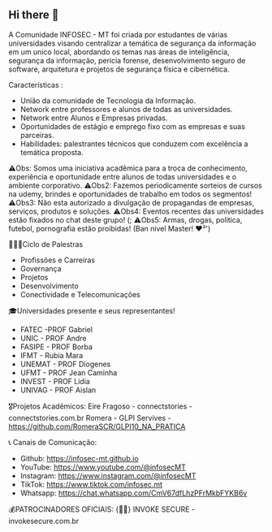 ## Hi there 👋

A Comunidade INFOSEC - MT foi criada por estudantes de várias universidades visando centralizar a temática de segurança da informação em um unico local, abordando os temas nas áreas de inteligência, segurança da informação, pericia forense, desenvolvimento seguro de software, arquitetura e projetos de segurança física e cibernética.

Características :
- União da comunidade de Tecnologia da Informação.
- Network entre professores e alunos de todas as universidades.
- Network entre Alunos e Empresas privadas. 
- Oportunidades de estágio e emprego fixo com as empresas e suas parceiras.
- Habilidades: palestrantes técnicos que conduzem com excelência a temática proposta.

⚠️Obs: Somos uma iniciativa acadêmica para a troca de conhecimento, experiência e oportunidade entre alunos de todas universidades e o ambiente corporativo.
⚠️Obs2: Fazemos periodicamente sorteios de cursos na udemy, brindes e oportunidades de trabalho em todos os segmentos!
⚠️Obs3: Não esta autorizado a divulgação de propagandas de empresas, serviços, produtos e soluções.
⚠️Obs4: Eventos recentes das universidades estão fixados no chat deste grupo! (;
⚠️Obs5: Armas, drogas, politica, futebol, pornografia estão proibidas! (Ban nivel Master! ❤️³')

👨🏻‍💻Ciclo de Palestras
- Profissões e Carreiras
- Governança 
- Projetos 
- Desenvolvimento 
- Conectividade e Telecomunicações 

🎓Universidades presente e seus representantes! 
- FATEC -PROF Gabriel 
- UNIC - PROF Andre
- FASIPE - PROF Borba
- IFMT - Rubia Mara
- UNEMAT - PROF Diogenes 
- UFMT - PROF Jean Caminha 
- INVEST - PROF Lidia 
- UNIVAG - PROF Aislan 

🎖️Projetos Acadêmicos: 
Eire Fragoso - connectstories - connectstories.com.br 
Romera - GLPI Servives - https://github.com/RomeraSCR/GLPI10_NA_PRATICA 

📞 Canais de Comunicação:
- Github: https://infosec-mt.github.io 
- YouTube: https://www.youtube.com/@infosecMT
- Instagram: https://www.instagram.com/@infosecMT
- TikTok: https://www.tiktok.com/infosec.mt
- Whatsapp: https://chat.whatsapp.com/CmV67dfLhzPFrMkbFYKB6v

💰PATROCINADORES OFICIAIS: 
{🥷🏿} INVOKE SECURE - invokesecure.com.br
